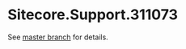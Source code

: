 # Sitecore.Support.311073

See [master branch](https://github.com/sitecoresupport/Sitecore.Support.311073) for details.
